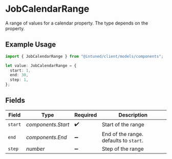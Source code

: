 # JobCalendarRange

A range of values for a calendar property. The type depends on the property.

## Example Usage

```typescript
import { JobCalendarRange } from "@intuned/client/models/components";

let value: JobCalendarRange = {
  start: 1,
  end: 30,
  step: 1,
};
```

## Fields

| Field                                  | Type                                   | Required                               | Description                            |
| -------------------------------------- | -------------------------------------- | -------------------------------------- | -------------------------------------- |
| `start`                                | *components.Start*                     | :heavy_check_mark:                     | Start of the range                     |
| `end`                                  | *components.End*                       | :heavy_minus_sign:                     | End of the range. defaults to `start`. |
| `step`                                 | *number*                               | :heavy_minus_sign:                     | Step of the range                      |